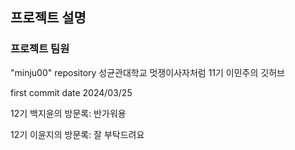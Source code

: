 ## 프로젝트 설명
### 프로젝트 팀원
"minju00" repository
성균관대학교 멋쟁이사자처럼 11기 이민주의 깃허브

first commit date 2024/03/25

12기 백지윤의 방문록: 반가워용

12기 이윤지의 방문록: 잘 부탁드려요